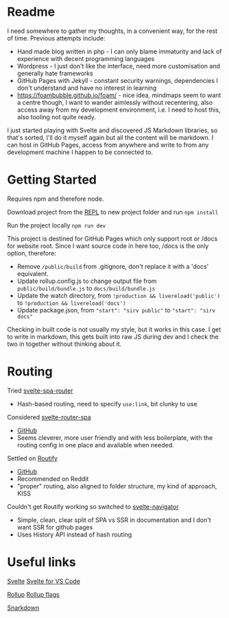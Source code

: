 # Readme

I need somewhere to gather my thoughts, in a convenient way, for the rest of time.
Previous attempts include:
- Hand made blog written in php - I can only blame immaturity and lack of experience with decent programming languages
- Wordpress - I just don't like the interface, need more customisation and generally hate frameworks
- GitHub Pages with Jekyll - constant security warnings, dependencies I don't understand and have no interest in learning
- https://foambubble.github.io/foam/ - nice idea, mindmaps seem to want a centre though, I want to wander aimlessly without recentering, also access away from my development environment, i.e. I need to host this, also tooling not quite ready.

I just started playing with Svelte and discovered JS Markdown libraries, so that's sorted, I'll do it myself again but all the content will be markdown.
I can host in GitHub Pages, access from anywhere and write to from any development machine I happen to be connected to.


# Getting Started

Requires npm and therefore node.

Download project from the [REPL](https://svelte.dev/repl) to new project folder and run `npm install`

Run the project locally `npm run dev`

This project is destined for GitHub Pages which only support root or /docs for website root.
Since I want source code in here too, /docs is the only option, therefore:
- Remove `/public/build` from .gitignore, don't replace it with a 'docs' equivalent.
- Update rollup.config.js to change output file from `public/build/bundle.js` to `docs/build/bundle.js`
- Update the watch directory, from `!production && livereload('public')` to `!production && livereload('docs')`
- Update package.json, from `"start": "sirv public"` to `"start": "sirv docs"`

Checking in built code is not usually my style, but it works in this case.
I get to write in markdown, this gets built into raw JS during dev and I check the two in together without thinking about it.


# Routing

Tried [svelte-spa-router](https://github.com/ItalyPaleAle/svelte-spa-router)
- Hash-based routing, need to specify `use:link`, bit clunky to use

Considered [svelte-router-spa](https://www.npmjs.com/package/svelte-router-spa) 
- [GitHub](https://github.com/jorgegorka/svelte-router)
- Seems cleverer, more user friendly and with less boilerplate, with the routing config in one place and available when needed.

Settled on [Routify](https://routify.dev)
- [GitHub](https://github.com/roxiness/routify)
- Recommended on Reddit
- "proper" routing, also aligned to folder structure, my kind of approach, KISS

Couldn't get Routify working so switched to [svelte-navigator](https://github.com/mefechoel/svelte-navigator)
- Simple, clean, clear split of SPA vs SSR in documentation and I don't want SSR for github pages
- Uses History API instead of hash routing

# Useful links

[Svelte](https://svelte.dev)
[Svelte for VS Code](https://marketplace.visualstudio.com/items?itemName=svelte.svelte-vscode)

[Rollup](https://rollupjs.org)
[Rollup flags](https://rollupjs.org/guide/en/#command-line-flags)

[Snarkdown](https://github.com/developit/snarkdown/blob/master/test/index.js)
